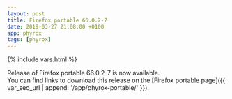 ```yaml
---
layout: post
title: Firefox portable 66.0.2-7
date: 2019-03-27 21:08:00 +0100
app: phyrox
tags: [phyrox]
---
```

{% include vars.html %}

Release of Firefox portable 66.0.2-7 is now available.<br />
You can find links to download this release on the [Firefox portable page]({{ var_seo_url | append: '/app/phyrox-portable/' }}).